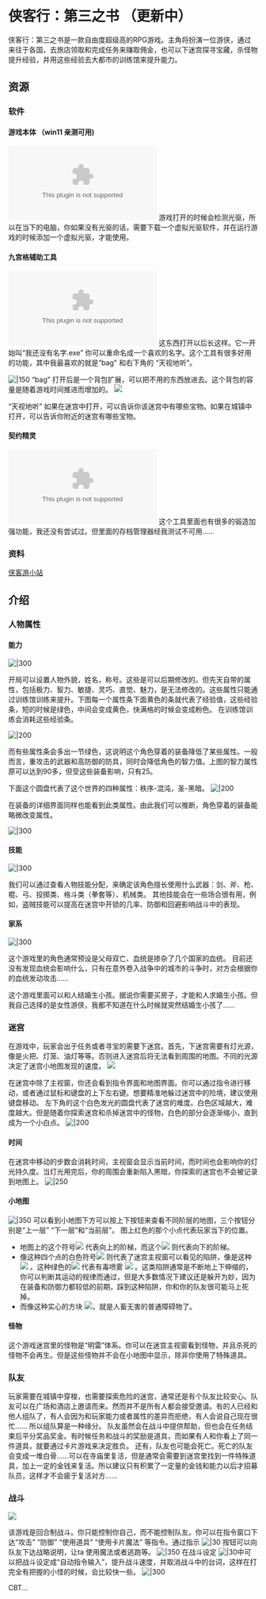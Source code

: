 # 侠客行：第三之书 （更新中）
侠客行：第三之书是一款自由度超级高的RPG游戏。主角将扮演一位游侠，通过来往于各国，去旅店领取和完成任务来赚取佣金，也可以下迷宫探寻宝藏，杀怪物提升经验，并用这些经验去大都市的训练馆来提升能力。


## 资源
### 软件
#### 游戏本体 （win11 亲测可用) 
![](第三之书1083汉化版（ver1.0.5.8）.zip)
游戏打开的时候会检测光驱，所以在当下的电脑，你如果没有光驱的话，需要下载一个虚拟光驱软件，并在运行游戏的时候添加一个虚拟光驱，才能使用。

#### 九宫格辅助工具 
![](LdeET_1.1.7.1.zip)
这东西打开以后长这样。它一开始叫“我还没有名字.exe” 你可以重命名成一个喜欢的名字。这个工具有很多好用的功能，其中我最喜欢的就是“bag" 和右下角的 “天视地听”。 

![|150](https://i.imgur.com/Nw3wnUV.png)
“bag” 打开后是一个背包扩展，可以把不用的东西放进去。这个背包的容量是随着游戏时间推进而增加的。
![](https://i.imgur.com/KoZtblK.png)

 “天视地听” 如果在迷宫中打开，可以告诉你该迷宫中有哪些宝物。如果在城镇中打开，可以告诉你附近的迷宫有哪些宝物。

#### 契约精灵
![](elf_1.2.5.5.zip)
这个工具里面也有很多的锻造加强功能，我还没有尝试过。但里面的存档管理器经我测试不可用……


### 资料

[侠客游小站](https://sites.google.com/site/lunticdawn/%E6%AA%94%E6%A1%88%E5%BA%AB)

## 介绍
### 人物属性

#### 能力

![|300](https://i.imgur.com/dmywNH9.png)

开局可以设置人物外貌，姓名，称号。这些是可以后期修改的。但先天自带的属性，包括极力、智力、敏捷、灵巧、直觉、魅力，是无法修改的。这些属性只能通过训练馆训练来提升。下图每一个属性条下面黄色的条就代表了经验值，这些经验条，短的时候是绿色，中间会变成黄色，快满格的时候会变成粉色。 在训练馆训练会消耗这些经验条。

![|200](https://i.imgur.com/Kk8fW8B.png)

而有些属性条会多出一节绿色，这说明这个角色穿着的装备降低了某些属性。一般而言，重攻击的武器和高防御的防具，同时会降低角色的智力值。上图的智力属性原可以达到90多，但受这些装备影响，只有25。

下面这个圆盘代表了这个世界的四种属性：秩序-混沌，圣-黑暗。
![|200](https://i.imgur.com/cMLrKve.png)

在装备的详细界面同样也能看到此类属性。由此我们可以推断，角色穿着的装备能略微改变属性。

![|300](https://i.imgur.com/9eI9PiU.png)

#### 技能
![|300](https://i.imgur.com/6ut0kTL.png)

我们可以通过查看人物技能分配，来确定该角色擅长使用什么武器：剑、斧、枪、棍、弓、投掷类、格斗类（拳套等）、机械类。 其他技能会在一些场合很有用，例如，盗贼技能可以提高在迷宫中开锁的几率、防御和回避影响战斗中的表现。

#### 家系

![|300](https://i.imgur.com/4y15aRV.png)

这个游戏里的角色通常预设是父母双亡、血统是掺杂了几个国家的血统。 目前还没有发现血统会影响什么，只有在意外卷入战争中的城市的斗争时，对方会根据你的血统发动攻击……

这个游戏里面可以和人结婚生小孩。据说你需要买房子，才能和人求婚生小孩。但我自己选择的是女性游侠，我都不知道在什么时候就突然结婚生小孩了……

### 迷宫
在游戏中，玩家会出于任务或者寻宝的需要下迷宫。首先，下迷宫需要有灯光源，像是火把、灯笼、油灯等等。否则进入迷宫后将无法看到周围的地图。不同的光源决定了迷宫小地图发现的速度。
![](https://i.imgur.com/isZMuFg.png)

在迷宫中除了主视窗，你还会看到指令界面和地图界面。你可以通过指令进行移动，或者通过鼠标和键盘的上下左右键。想要精准地躲过迷宫中的险境，建议使用键盘移动。
左下角的这个白色发光的圆盘代表了迷宫的难度。白色区域越大，难度越大。但是随着你探索迷宫和杀掉迷宫中的怪物，白色的部分会逐渐缩小，直到成为一个小白点。
![|200](https://i.imgur.com/Y9WMSde.png)
#### 时间
在迷宫中移动的步数会消耗时间，主视窗会显示当前时间，而时间也会影响你的灯光持久度。当灯光用完后，你的周围会重新陷入黑暗，你探索的迷宫也不会被记录到地图上。
![|250](https://i.imgur.com/2SiD2j9.png)


#### 小地图
![|350](https://i.imgur.com/fKw0xqi.png)
可以看到小地图下方可以按上下按钮来查看不同阶层的地图，三个按钮分别是“上一层” “下一层”和“当前层”。 图上红色的那个小点代表玩家当下的位置。
- 地图上的这个符号![](https://i.imgur.com/d53Z6vG.png) 代表向上的阶梯，而这个![](https://i.imgur.com/rlzKtNt.png) 则代表向下的阶梯。
- 像这种四个点的白色符号![](https://i.imgur.com/czSGhKS.png) 则代表了迷宫主视窗可以看见的陷阱，像是这种 ![](https://i.imgur.com/ebS8QzZ.png) 。这种绿色的![](https://i.imgur.com/FimAHcL.png) 代表有毒喷雾 ![](https://i.imgur.com/Bgt37o4.png) 。这类陷阱通常是不断地上下伸缩的，你可以判断其运动的规律而通过，但是大多数情况下建议还是躲开为妙，因为在装备和防御力都较低的前期，踩到这种陷阱，你和你的队友很可能马上死掉。
- 而像这种实心的方块 ![](https://i.imgur.com/XYZo8Qx.png)，就是人畜无害的普通障碍物了。

#### 怪物
这个游戏迷宫里的怪物是“明雷”体系。你可以在迷宫主视窗看到怪物，并且杀死的怪物不会再生。但是这些怪物并不会在小地图中显示，除非你使用了特殊道具。

### 队友
玩家需要在城镇中穿梭，也需要探索危险的迷宫，通常还是有个队友比较安心。队友可以在广场和酒店上邀请而来。然而并不是所有人都会接受邀请。有的人已经和他人组队了，有人会因为和玩家能力或者属性的差异而拒绝，有人会说自己现在很忙…… 所以组队算是一种缘分。
队友虽然会在战斗中提供帮助，但也会在任务结束后平分奖品奖金。有时候任务和战斗的奖励是道具，而如果有人和你看上了同一件道具，就要通过卡片游戏来决定胜负。
还有，队友也可能会死亡。死亡的队友会变成一堆白骨……可以在寺庙里复活，但是通常会需要到迷宫里找到一件特殊道具，加上一定的金钱来复活。所以建议只有积累了一定量的金钱和能力以后才招募队员，这样才不会疲于复活对方……

### 战斗

![](https://i.imgur.com/KGyE2ca.png)

该游戏是回合制战斗。你只能控制你自己，而不能控制队友。你可以在指令窗口下达“攻击” “防御” “使用道具” “使用卡片魔法” 等指令。通过指示 ![|30](https://i.imgur.com/mv39v2a.png) 按钮可以向队友下达战略说明，让ta 使用魔法或者逃跑等。
![|350](https://i.imgur.com/XbIhHt5.png)
在战斗设定 ![|30](https://i.imgur.com/4fI0XLk.png)中可以把战斗设定成“自动指令输入”，提升战斗速度，并取消战斗中的台词，这样在打完全有把握的小怪的时候，会比较快一些。
![|300](https://i.imgur.com/Zjr6mUu.png)


CBT...

